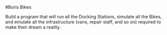 #Boris Bikes

Build a program that will run all the Docking Stations, simulate all the Bikes, and emulate all the infrastructure (vans, repair staff, and so on) required to make their dream a reality.
